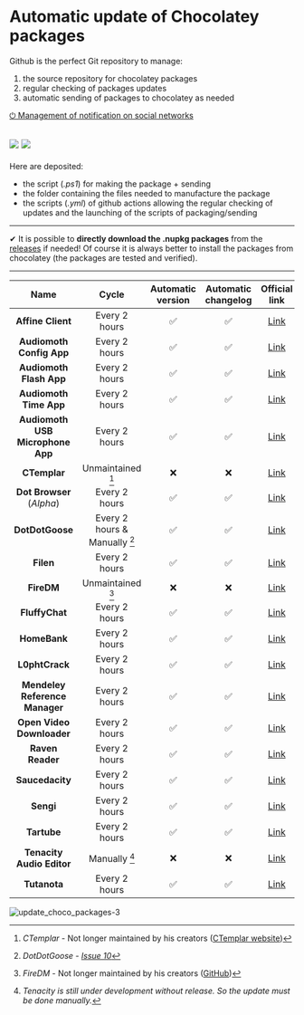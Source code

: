 # Automatic update of Chocolatey packages

Github is the perfect Git repository to manage:

1. the source repository for chocolatey packages
2. regular checking of packages updates
3. automatic sending of packages to chocolatey as needed

[⏻ Management of notification on social networks](https://adrisupport.000webhostapp.com/UCP/)

<a href="https://twitter.com/up_choco_pack"><img src="https://img.shields.io/badge/Twitter-update__choco__packages-blue?style=flat-square&amp;logo=twitter"/></a> <a rel="me" href="https://piaille.fr/web/@update_choco_packages"><img src="https://img.shields.io/badge/Mastodon-update__choco__packages-blue?style=flat-square&amp;logo=mastodon"/></a>
---

Here are deposited:

* the script (*.ps1*) for making the package + sending
* the folder containing the files needed to manufacture the package
* the scripts (*.yml*) of github actions allowing the regular checking of updates and the launching of the scripts of packaging/sending

---

✔ It is possible to **directly download the .nupkg packages** from the [releases](https://github.com/A-d-r-i/update_choco_package/releases) if needed! Of course it is always better to install the packages from chocolatey (the packages are tested and verified).

---
| Name | Cycle | Automatic version | Automatic changelog | Official link | Chocolatey link |
|:---:|:---:|:---:|:---:|:---:|:---:|
| **Affine Client** | Every 2 hours | ✅ | ✅ | [Link](https://affine.pro/) | [Link](https://community.chocolatey.org/packages/affine-client) |
| **Audiomoth Config App** | Every 2 hours | ✅ | ✅ | [Link](https://www.openacousticdevices.info/applications) | [Link](https://community.chocolatey.org/packages/audiomoth-config) |
| **Audiomoth Flash App** | Every 2 hours | ✅ | ✅ | [Link](https://www.openacousticdevices.info/applications) | [Link](https://community.chocolatey.org/packages/audiomoth-flash) |
| **Audiomoth Time App** | Every 2 hours | ✅ | ✅ | [Link](https://www.openacousticdevices.info/applications) | [Link](https://community.chocolatey.org/packages/audiomoth-time) |
| **Audiomoth USB Microphone App** | Every 2 hours | ✅ | ✅ | [Link](https://www.openacousticdevices.info/applications) | [Link](https://community.chocolatey.org/packages/audiomoth-usb) |
| **CTemplar** | Unmaintained [^1] | ❌ | ❌ | [Link](https://ctemplar.com) | [Link](https://community.chocolatey.org/packages/ctemplar) |
| **Dot Browser** (*Alpha*) | Every 2 hours | ✅ | ✅ | [Link](https://www.dothq.co/) | [Link](https://community.chocolatey.org/packages/dotbrowser) |
| **DotDotGoose** | Every 2 hours & Manually [^2] | ✅ | ✅ | [Link](https://biodiversityinformatics.amnh.org/open_source/dotdotgoose/) | [Link](https://community.chocolatey.org/packages/dotdotgoose) |
| **Filen** | Every 2 hours | ✅ | ✅ | [Link](https://filen.io/) | [Link](https://community.chocolatey.org/packages/filen) |
| **FireDM** | Unmaintained [^3] | ❌ | ❌ | [Link](https://github.com/firedm) | [Link](https://community.chocolatey.org/packages/firedm) |
| **FluffyChat** | Every 2 hours | ✅ | ✅ | [Link](https://fluffychat.im/) | [Link](https://community.chocolatey.org/packages/fluffychat) |
| **HomeBank** | Every 2 hours | ✅ | ✅ | [Link](homebank.free.fr) | [Link](https://community.chocolatey.org/packages/homebank) |
| **L0phtCrack** | Every 2 hours | ✅ | ✅ | [Link](https://l0phtcrack.gitlab.io/) | [Link](https://community.chocolatey.org/packages/l0phtcrack) |
| **Mendeley Reference Manager** | Every 2 hours | ✅ | ✅ | [Link](https://www.mendeley.com/reference-management/reference-manager) | [Link](https://community.chocolatey.org/packages/mendeley-reference-manager) |
| **Open Video Downloader** | Every 2 hours | ✅ | ✅ | [Link](https://jely2002.github.io/youtube-dl-gui/) | [Link](https://community.chocolatey.org/packages/open-video-downloader) |
| **Raven Reader** | Every 2 hours | ✅ | ✅ | [Link](https://ravenreader.app) | [Link](https://community.chocolatey.org/packages/raven) |
| **Saucedacity** | Every 2 hours | ✅ | ✅ | [Link](https://saucedacity.github.io/) | [Link](https://community.chocolatey.org/packages/saucedacity) |
| **Sengi** | Every 2 hours | ✅ | ✅ | [Link](https://nicolasconstant.github.io/sengi) | [Link](https://community.chocolatey.org/packages/sengi) |
| **Tartube** | Every 2 hours | ✅ | ✅ | [Link](https://tartube.sourceforge.io) | [Link](https://community.chocolatey.org/packages/tartube) |
| **Tenacity Audio Editor** | Manually [^4] | ❌ | ❌ | [Link](https://tenacityaudio.org) | [Link](https://community.chocolatey.org/packages/tenacity) |
| **Tutanota** | Every 2 hours | ✅ | ✅ | [Link](https://tutanota.com) | [Link](https://community.chocolatey.org/packages/tutanota) |

[^1]: *CTemplar* - Not longer maintained by his creators ([CTemplar website](https://ctemplar.com/ctemplar-is-shutting-down/))
[^2]: *DotDotGoose - [Issue 10](https://github.com/A-d-r-i/update_choco_package/issues/10)*  
[^3]: *FireDM* - Not longer maintained by his creators ([GitHub](https://github.com/firedm))  
[^4]: *Tenacity is still under development without release. So the update must be done manually.*

![update_choco_packages-3](https://user-images.githubusercontent.com/27277698/134149155-45a89285-542a-4bc8-a9d3-83ce57dc5fe9.png)
